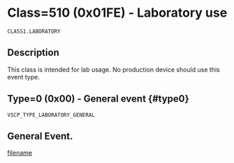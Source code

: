 # Class=510 (0x01FE) - Laboratory use

    CLASS1.LABORATORY

## Description

This class is intended for lab usage. No production device should use this event type. 

## Type=0 (0x00) - General event {#type0}
    VSCP_TYPE_LABORATORY_GENERAL
General Event.
----

[filename](./bottom_copyright.md ':include')